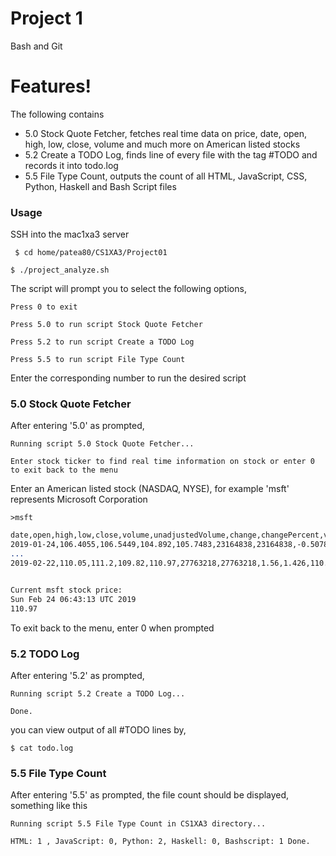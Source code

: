 
# Project 1
Bash and Git
# Features!
The following contains
  - 5.0 Stock Quote Fetcher, fetches real time data on price, date, open, high, low, close, volume and much more on American listed stocks
  - 5.2 Create a TODO Log, finds line of every file with the tag #TODO and records it into todo.log
  - 5.5 File Type Count, outputs the count of all HTML, JavaScript, CSS, Python, Haskell and Bash Script files
### Usage
SSH into the mac1xa3 server 
  
``` $ cd home/patea80/CS1XA3/Project01``` 
  
``` $ ./project_analyze.sh ``` 
  
The script will 
prompt you to select the following options, 
  
``` Press 0 to exit ``` 

``` Press 5.0 to run script Stock Quote Fetcher ``` 

``` Press 5.2 to run script Create a TODO Log ``` 
  
``` Press 5.5 to run script File Type Count ``` 
  
Enter the corresponding number to run the desired script
### 5.0 Stock Quote Fetcher
After entering '5.0' as prompted, 
  
``` Running script 5.0 Stock Quote Fetcher... ```
  
``` Enter stock ticker to find real time information on stock or enter 0 to exit back to the menu ``` 

Enter an American listed stock (NASDAQ, NYSE), for example 'msft' represents Microsoft Corporation

``` >msft ```  

``` 1 Month information on msft:
date,open,high,low,close,volume,unadjustedVolume,change,changePercent,vwap,label,changeOverTime
2019-01-24,106.4055,106.5449,104.892,105.7483,23164838,23164838,-0.507831,-0.478,105.5886,Jan 24,0
...
2019-02-22,110.05,111.2,109.82,110.97,27763218,27763218,1.56,1.426,110.7459,Feb 22,0.04937857157041767


Current msft stock price:
Sun Feb 24 06:43:13 UTC 2019
110.97 
```  

To exit back to the menu, enter 0 when prompted  
  
  
### 5.2 TODO Log
After entering '5.2' as prompted, 
  
``` Running script 5.2 Create a TODO Log... ```
  
``` Done. ``` 
  
you can view output of 
all #TODO lines by, 
  
``` $ cat todo.log ```
  
### 5.5 File Type Count
After entering '5.5' as prompted, the file count should be displayed, something like this 
  
``` Running script 5.5 File Type Count in CS1XA3 directory... ```
  
``` HTML: 1 , JavaScript: 0, Python: 2, Haskell: 0, Bashscript: 1 Done. ```

